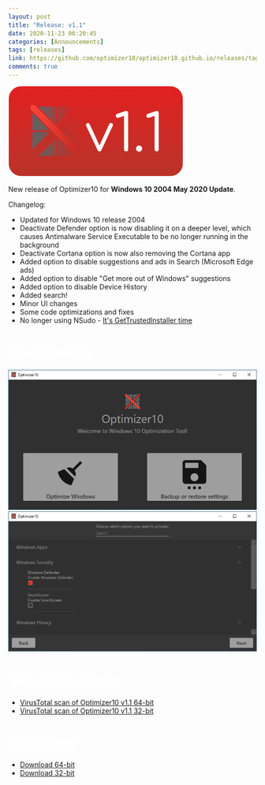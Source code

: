 ```yaml
---
layout: post
title: "Release: v1.1"
date: 2020-11-23 06:20:45
categories: [Announcements]
tags: [releases]
link: https://github.com/optimizer10/optimizer10.github.io/releases/tag/v1.1
comments: true
---
```


<style>
  h1, h2, h3, h4, h5 ,h6 {
    color: rgba(255,255,255,0.8);
  }
</style>
<img src="/11logo.png"/>

New release of Optimizer10 for **Windows 10 2004 May 2020 Update**.

<p class="message">
Changelog:
</p>
<ul>
<li> Updated for Windows 10 release 2004 </li>
<li> Deactivate Defender option is now disabling it on a deeper level, which causes Antimalware Service Executable to be no longer running in the background </li>
<li> Deactivate Cortana option is now also removing the Cortana app </li>
<li> Added option to disable suggestions and ads in Search (Microsoft Edge ads) </li>
<li> Added option to disable "Get more out of Windows" suggestions </li>
<li> Added option to disable Device History </li>
<li> Added search! </li>
<li> Minor UI changes </li>
<li> Some code optimizations and fixes </li>
<li> No longer using NSudo - <a href="https://github.com/rara64/GetTrustedInstaller">It's GetTrustedInstaller time</a> </li>
</ul>

# Screenshots
<img src="/release-v-1.1/s1.png"/>
<img src="/release-v-1.1/s2.png"/>

# VirusTotal scans
<ul>
<li><a href="https://www.virustotal.com/gui/file/a48a74f86c189844b2da87a74bd75e5c1e96ff8d67e93fc0582e47002aa15026/detection">VirusTotal scan of Optimizer10 v1.1 64-bit</a></li>
<li><a href="https://www.virustotal.com/gui/file/3c72ace77a84d17cee8b41ef0aa51f501aaf29cf16e475dcbe3e6c88788ef78d/detection">VirusTotal scan of Optimizer10 v1.1 32-bit</a></li>
</ul>

# Download
<ul>
<li><a href="https://github.com/optimizer10/optimizer10.github.io/releases/download/v1.1/Optimizer10-v1.1-x64.exe">Download 64-bit</a></li>
<li><a href="https://github.com/optimizer10/optimizer10.github.io/releases/download/v1.1/Optimizer10-v1.1-x86.exe">Download 32-bit</a></li>
</ul>